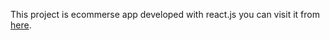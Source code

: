 This project is ecommerse app developed with react.js you can visit it from  [here](https://react-ecommerce-app-chi.vercel.app).
